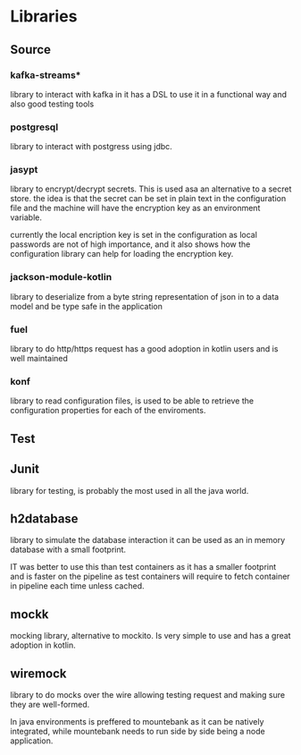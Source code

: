  # Libraries
 
 ## Source
 
 ### kafka-streams*
 
 library to interact with kafka in it has a DSL to use it in a functional way and also good testing tools 
 
 ### postgresql
 
 library to interact with postgress using jdbc. 
 
 ### jasypt
 
 library to encrypt/decrypt secrets. This is used asa an alternative to a secret store. the idea is that the secret can be set in plain text in the configuration file and the machine will have the encryption key as an environment variable.
 
 currently the local encription key is set in the configuration as local passwords are not of high importance, and it also shows how the configuration library can help for loading the encryption key. 
 
 ### jackson-module-kotlin
 
 library to deserialize from a byte string representation of json in to a data model and be type safe in the application 
 
 ### fuel
 
 library to do http/https request has a good adoption in kotlin users and is well maintained
 
 ### konf
 
 library to read configuration files, is used to be able to retrieve the configuration properties for each of the enviroments.
 
 ## Test
 
 ## Junit
 
 library for testing, is probably the most used in all the java world.
 
 ## h2database
 
 library to simulate the database interaction it can be used as an in memory database with a small footprint. 
 
 IT was better to use this than test containers as it has a smaller footprint and is faster on the pipeline as test containers will require to fetch container in pipeline  each time unless cached.

 ## mockk

 mocking library, alternative to mockito. Is very simple to use and has a great adoption in kotlin. 

 ## wiremock
 
 library to do mocks over the wire allowing testing request and making sure they are well-formed.
 
 In java environments is preffered to mountebank as it can be natively integrated, while mountebank needs to run side by side being a node application.
